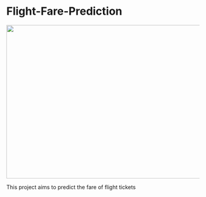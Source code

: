 # Flight-Fare-Prediction

<img src="https://pbs.twimg.com/media/DgopSv8UcAAA-sD.jpg" alt="" width="600" height="400">

This project aims to predict the fare of flight tickets
